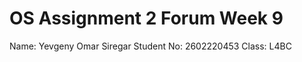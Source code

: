 <h1>OS Assignment 2 Forum Week 9</h1>

Name: Yevgeny Omar Siregar
Student No: 2602220453
Class: L4BC